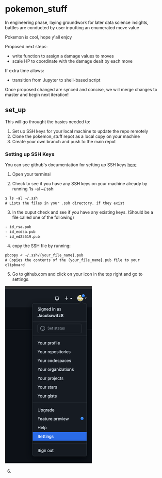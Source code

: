 # pokemon_stuff

In engineering phase, laying groundwork for later data science insights, battles are conducted by user inputting an enumerated move value

Pokemon is cool, hope y'all enjoy

Proposed next steps: 
  - write function to assign a damage values to moves 
  - scale HP to coordinate with the damage dealt by each move

If extra time allows: 
  - transition from Jupyter to shell-based script

Once proposed changed are synced and concise, we will merge changes to master and begin next iteration!

## set_up

This will go throught the basics needed to:
1. Set up SSH keys for your local machine to update the repo remotely
2. Clone the pokemon_stuff repot as a local copy on your machine
3. Create your own branch and push to the main repot

### Setting up SSH Keys

You can see github's documentation for setting up SSH keys [here](https://docs.github.com/en/authentication/connecting-to-github-with-ssh)

1. Open your terminal

2. Check to see if you have any SSH keys on your machine already by running 'ls -al ~/.ssh

```
$ ls -al ~/.ssh
# Lists the files in your .ssh directory, if they exist
```
3. In the ouput check and see if you have any existing keys. (Should be a file called one of the following)

```
- id_rsa.pub
- id_ecdsa.pub
- id_ed25519.pub
```

4. copy the SSH file by running:

```
pbcopy < ~/.ssh/{your_file_name}.pub
# Copies the contents of the {your_file_name}.pub file to your clipboard
```

5. Go to github.com and click on your icon in the top right and go to settings.

![dropdown to settings](/imgs/settings.png)

6. 


